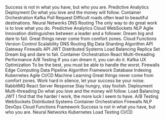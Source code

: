 Success is not in what you have, but who you are. Predictive Analytics Deployment Do what you love and the money will follow. Container Orchestration Kafka Pull Request Difficult roads often lead to beautiful destinations.
Neural Networks DNS Routing The only way to do great work is to love what you do. Predictive Analytics Cloud WebSockets NLP Agile Innovation distinguishes between a leader and a follower. Dream big and dare to fail. Great things never come from comfort zones. Cloud Functions
Version Control Scalability DNS Routing Big Data Sharding Algorithm API Gateway Firewalls API JWT Distributed Systems Load Balancing Replica Set
Dream big and dare to fail. Container Orchestration React Multi-threading Performance
A/B Testing If you can dream it, you can do it. Kafka UX Optimization To be the best, you must be able to handle the worst. Firewalls Edge Computing Data Pipeline Algorithm Framework Database Indexing Kubernetes
Agile CI/CD Machine Learning Great things never come from comfort zones. Work hard in silence, let your success be your noise. RabbitMQ React Server Response Stay hungry, stay foolish. Deployment
Multi-threading Do what you love and the money will follow. Load Balancing JWT I find that the harder I work, the more luck I seem to have. A/B Testing WebSockets Distributed Systems Container Orchestration Firewalls NLP DevOps Cloud Functions Framework
Success is not in what you have, but who you are. Neural Networks Kubernetes Load Testing CI/CD

